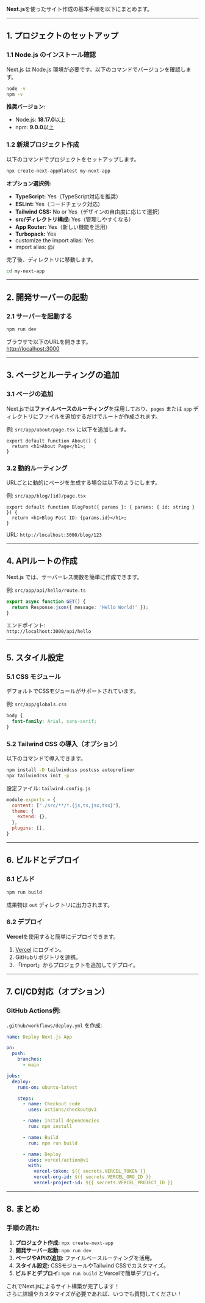 **Next.js**を使ったサイト作成の基本手順を以下にまとめます。  

---

## **1. プロジェクトのセットアップ**

### **1.1 Node.js のインストール確認**  
Next.js は Node.js 環境が必要です。以下のコマンドでバージョンを確認します。  
```bash
node -v
npm -v
```

**推奨バージョン:**
- Node.js: **18.17.0**以上  
- npm: **9.0.0**以上  

### **1.2 新規プロジェクト作成**  
以下のコマンドでプロジェクトをセットアップします。  
```bash
npx create-next-app@latest my-next-app
```

**オプション選択例:**
- **TypeScript:** Yes（TypeScript対応を推奨）  
- **ESLint:** Yes（コードチェック対応）  
- **Tailwind CSS:** No or Yes（デザインの自由度に応じて選択）  
- **src/ディレクトリ構成:** Yes（管理しやすくなる）  
- **App Router:** Yes（新しい機能を活用）  
- **Turbopack:** Yes
- customize the import alias: Yes
- import alias: @/

完了後、ディレクトリに移動します。  
```bash
cd my-next-app
```

---

## **2. 開発サーバーの起動**

### **2.1 サーバーを起動する**  
```bash
npm run dev
```
ブラウザで以下のURLを開きます。  
[http://localhost:3000](http://localhost:3000)  

---

## **3. ページとルーティングの追加**

### **3.1 ページの追加**
Next.jsでは**ファイルベースのルーティング**を採用しており、`pages` または `app` ディレクトリにファイルを追加するだけでルートが作成されます。  

例: `src/app/about/page.tsx` に以下を追加します。  
```tsx
export default function About() {
  return <h1>About Page</h1>;
}
```

### **3.2 動的ルーティング**
URLごとに動的にページを生成する場合は以下のようにします。

例: `src/app/blog/[id]/page.tsx`
```tsx
export default function BlogPost({ params }: { params: { id: string } }) {
  return <h1>Blog Post ID: {params.id}</h1>;
}
```
URL: `http://localhost:3000/blog/123`

---

## **4. APIルートの作成**

Next.js では、サーバーレス関数を簡単に作成できます。  

例: `src/app/api/hello/route.ts`
```typescript
export async function GET() {
  return Response.json({ message: 'Hello World!' });
}
```

エンドポイント:  
`http://localhost:3000/api/hello`

---

## **5. スタイル設定**

### **5.1 CSS モジュール**
デフォルトでCSSモジュールがサポートされています。  

例: `src/app/globals.css`
```css
body {
  font-family: Arial, sans-serif;
}
```

### **5.2 Tailwind CSS の導入**（オプション）
以下のコマンドで導入できます。
```bash
npm install -D tailwindcss postcss autoprefixer
npx tailwindcss init -p
```

設定ファイル: `tailwind.config.js`
```javascript
module.exports = {
  content: ["./src/**/*.{js,ts,jsx,tsx}"],
  theme: {
    extend: {},
  },
  plugins: [],
}
```

---

## **6. ビルドとデプロイ**

### **6.1 ビルド**
```bash
npm run build
```
成果物は `out` ディレクトリに出力されます。

### **6.2 デプロイ**
**Vercel**を使用すると簡単にデプロイできます。  
1. [Vercel](https://vercel.com/) にログイン。  
2. GitHubリポジトリを連携。  
3. 「Import」からプロジェクトを追加してデプロイ。  

---

## **7. CI/CD対応（オプション）**

### **GitHub Actions例:**
`.github/workflows/deploy.yml` を作成:
```yaml
name: Deploy Next.js App

on:
  push:
    branches:
      - main

jobs:
  deploy:
    runs-on: ubuntu-latest

    steps:
      - name: Checkout code
        uses: actions/checkout@v3

      - name: Install dependencies
        run: npm install

      - name: Build
        run: npm run build

      - name: Deploy
        uses: vercel/action@v1
        with:
          vercel-token: ${{ secrets.VERCEL_TOKEN }}
          vercel-org-id: ${{ secrets.VERCEL_ORG_ID }}
          vercel-project-id: ${{ secrets.VERCEL_PROJECT_ID }}
```

---

## **8. まとめ**

### **手順の流れ:**
1. **プロジェクト作成:** `npx create-next-app`  
2. **開発サーバー起動:** `npm run dev`  
3. **ページやAPIの追加:** ファイルベースルーティングを活用。  
4. **スタイル設定:** CSSモジュールやTailwind CSSでカスタマイズ。  
5. **ビルドとデプロイ:** `npm run build` とVercelで簡単デプロイ。  

これでNext.jsによるサイト構築が完了します！  
さらに詳細やカスタマイズが必要であれば、いつでも質問してください！